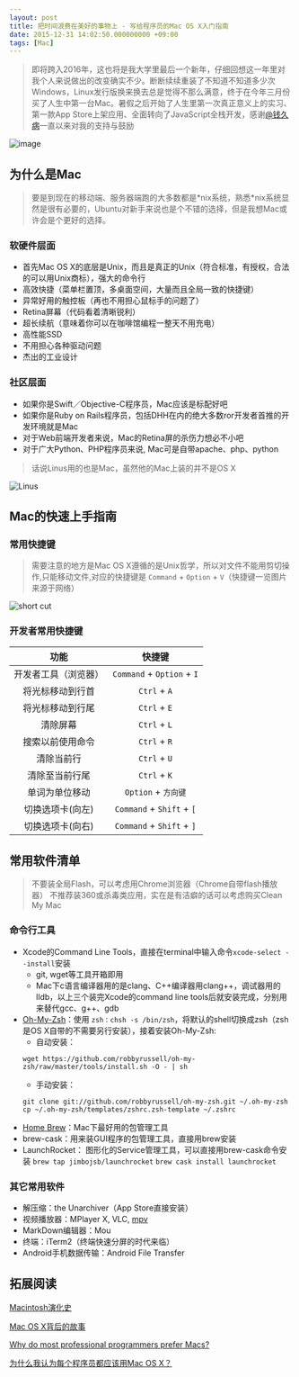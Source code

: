 ```yaml
---
layout: post
title: 把时间浪费在美好的事物上 - 写给程序员的Mac OS X入门指南
date: 2015-12-31 14:02:50.000000000 +09:00
tags: [Mac]
---
```


> 即将跨入2016年，这也将是我大学里最后一个新年，仔细回想这一年里对我个人来说做出的改变确实不少。断断续续重装了不知道不知道多少次Windows，Linux发行版换来换去总是觉得不那么满意，终于在今年三月份买了人生中第一台Mac。暑假之后开始了人生里第一次真正意义上的实习、第一款App Store上架应用、全面转向了JavaScript全栈开发，感谢[@钱久病](http://weibo.com/u/2164287365)一直以来对我的支持与鼓励

![image](http://7xort8.com1.z0.glb.clouddn.com/blog_mac-01.jpg)

## 为什么是Mac
> 要是到现在的移动端、服务器端跑的大多数都是\*nix系统，熟悉\*nix系统显然是很有必要的，Ubuntu对新手来说也是个不错的选择，但是我想Mac或许会是个更好的选择。

### 软硬件层面
- 首先Mac OS X的底层是Unix，而且是真正的Unix（符合标准，有授权，合法的可以用Unix商标），强大的命令行
- 高效快捷（菜单栏置顶，多桌面空间，大量而且全局一致的快捷键）
- 异常好用的触控板（再也不用担心鼠标手的问题了）
- Retina屏幕（代码看着清晰锐利）
- 超长续航（意味着你可以在咖啡馆编程一整天不用充电）
- 高性能SSD
- 不用担心各种驱动问题
- 杰出的工业设计

### 社区层面
- 如果你是Swift／Objective-C程序员，Mac应该是标配好吧
- 如果你是Ruby on Rails程序员，包括DHH在内的绝大多数ror开发者首推的开发环境就是Mac
- 对于Web前端开发者来说，Mac的Retina屏的杀伤力想必不小吧
- 对于广大Python、PHP程序员来说, Mac可是自带apache、php、python


> 话说Linus用的也是Mac，虽然他的Mac上装的并不是OS X

![Linus](http://7xort8.com1.z0.glb.clouddn.com/blog_linus-01.jpg)


## Mac的快速上手指南
### 常用快捷键
> 需要注意的地方是Mac OS X遵循的是Unix哲学，所以对文件不能用剪切操作,只能移动文件,对应的快捷键是 `Command` + `Option` + `V`（快捷键一览图片来源于网络）

![short cut](http://7xort8.com1.z0.glb.clouddn.com/blog_shortcut.jpg)



### 开发者常用快捷键
|功能             |快捷键                       |
|:--------------:|:--------------------------:|
|开发者工具（浏览器）| `Command` + `Option` + `I` |
|将光标移动到行首   | `Ctrl` + `A`               |
|将光标移动到行尾   | `Ctrl` + `E`               |
|清除屏幕          | `Ctrl` + `L`               |
|搜索以前使用命令   | `Ctrl` + `R`               |
|清除当前行        | `Ctrl` + `U`               |
|清除至当前行尾     | `Ctrl` + `K`               |
|单词为单位移动     | `Option` + `方向键`         |
|切换选项卡(向左)   | `Command` + `Shift` + `[`  |
|切换选项卡(向右)   | `Command` + `Shift` + `]`  |


## 常用软件清单
> 不要装全局Flash，可以考虑用Chrome浏览器（Chrome自带flash播放器）
不推荐装360或杀毒类应用，实在是有洁癖的话可以考虑购买Clean My Mac

### 命令行工具
- Xcode的Command Line Tools，直接在terminal中输入命令`xcode-select --install`安装
  - git, wget等工具开箱即用
  - Mac下c语言编译器用的是clang、C++编译器用clang++，调试器用的lldb，以上三个装完Xcode的command line tools后就安装完成，分别用来替代gcc、g++、gdb
- [Oh-My-Zsh](http://ohmyz.sh/)：使用 `zsh：chsh -s /bin/zsh`，将默认的shell切换成zsh（zsh是OS X自带的不需要另行安装），接着安装Oh-My-Zsh:
  - 自动安装：
  ```
  wget https://github.com/robbyrussell/oh-my-zsh/raw/master/tools/install.sh -O - | sh
  ```
  - 手动安装：
  ```
  git clone git://github.com/robbyrussell/oh-my-zsh.git ~/.oh-my-zsh
  cp ~/.oh-my-zsh/templates/zshrc.zsh-template ~/.zshrc
  ```
- [Home Brew](http://brew.sh)：Mac下最好用的包管理工具
- brew-cask：用来装GUI程序的包管理工具，直接用brew安装
- LaunchRocket： 图形化的Service管理工具，可以直接用brew-cask命令安装 `brew tap jimbojsb/launchrocket`
`brew cask install launchrocket`

### 其它常用软件
- 解压缩：the Unarchiver（App Store直接安装）
- 视频播放器：MPlayer X, VLC, [mpv](https://mpv.io/)
- MarkDown编辑器：Mou
- 终端：iTerm2（终端快速分屏的时代来临）
- Android手机数据传输：Android File Transfer


## 拓展阅读

[Macintosh演化史](http://macshuo.com/?p=728)

[Mac OS X背后的故事](http://www.douban.com/group/topic/23658084/)

[Why do most professional programmers prefer Macs?](https://www.quora.com/Why-do-most-professional-programmers-prefer-Macs)

[为什么我认为每个程序员都应该用Mac OS X？](http://tiny4.org/blog/2010/02/why-programmers-should-use-mac-os-x/)

